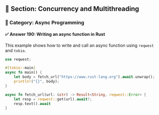 ## 📘 Section: Concurrency and Multithreading  
### 🔹 Category: Async Programming  
#### ✅ Answer 190: Writing an async function in Rust

This example shows how to write and call an async function using `reqwest` and `tokio`.

```rust
use reqwest;

#[tokio::main]
async fn main() {
    let body = fetch_url("https://www.rust-lang.org").await.unwrap();
    println!("{}", body);
}

async fn fetch_url(url: &str) -> Result<String, reqwest::Error> {
    let resp = reqwest::get(url).await?;
    resp.text().await
}
```
